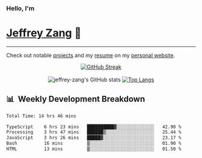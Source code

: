 
### Hello, I'm 
# [Jeffrey Zang](https://www.linkedin.com/in/jeffreyzang/) 🦀

---

Check out notable [projects](https://jeffz.dev/projects) and my [resume](https://jeffz.dev/resume) on my [personal website](https://jeffz.dev/).

<div align = 'center'>

[![GitHub Streak](https://github-readme-streak-stats.herokuapp.com/?user=jeffrey-zang&theme=tokyonight)](https://git.io/streak-stats)
<br></br>
![jeffrey-zang's GitHub stats](https://github-readme-stats.vercel.app/api?username=jeffrey-zang&show_icons=true&theme=tokyonight&hide_rank=true&hide=stars) 
[![Top Langs](https://github-readme-stats.vercel.app/api/top-langs/?username=jeffrey-zang&hide=ShaderLab,HLSL&layout=compact&theme=tokyonight)](https://github.com/anuraghazra/github-readme-stats)

</div>

## 📊 &nbsp;Weekly Development Breakdown
<!--START_SECTION:waka-->

```txt
Total Time: 14 hrs 46 mins

TypeScript    6 hrs 23 mins   ██████████▓░░░░░░░░░░░░░░   42.90 %
Processing    3 hrs 47 mins   ██████▒░░░░░░░░░░░░░░░░░░   25.44 %
JavaScript    3 hrs 26 mins   █████▓░░░░░░░░░░░░░░░░░░░   23.17 %
Bash          16 mins         ▒░░░░░░░░░░░░░░░░░░░░░░░░   01.90 %
HTML          13 mins         ▒░░░░░░░░░░░░░░░░░░░░░░░░   01.50 %
```

<!--END_SECTION:waka-->

